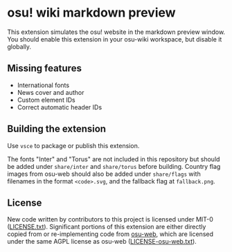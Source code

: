 # osu! wiki markdown preview

This extension simulates the osu! website in the markdown preview window. You should enable this extension in your osu-wiki workspace, but disable it globally.

## Missing features

- International fonts
- News cover and author
- Custom element IDs
- Correct automatic header IDs

## Building the extension

Use `vsce` to package or publish this extension.

The fonts "Inter" and "Torus" are not included in this repository but should be added under `share/inter` and `share/torus` before building. Country flag images from osu-web should also be added under `share/flags` with filenames in the format `<code>.svg`, and the fallback flag at `fallback.png`.

## License

New code written by contributors to this project is licensed under MIT-0 ([LICENSE.txt](LICENSE.txt)). Significant portions of this extension are either directly copied from or re-implementing code from [osu-web](https://github.com/ppy/osu-web), which are licensed under the same AGPL license as osu-web ([LICENSE-osu-web.txt](LICENSE-osu-web.txt)).
